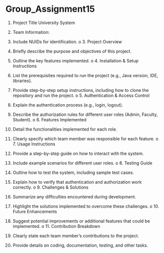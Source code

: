 # Group_Assignment15
1. Project Title
University System
2. Team Information:

2. Include NUIDs for identification.
o 3. Project Overview
1. Briefly describe the purpose and objectives of this project.
2. Outline the key features implemented.
o 4. Installation & Setup Instructions
1. List the prerequisites required to run the project (e.g., Java version, IDE, libraries).
2. Provide step-by-step setup instructions, including how to clone the repository and
run the project.
o 5. Authentication & Access Control
1. Explain the authentication process (e.g., login, logout).
2. Describe the authorization rules for different user roles (Admin, Faculty, Student).
o 6. Features Implemented
1. Detail the functionalities implemented for each role.
2. Clearly specify which team member was responsible for each feature.
o 7. Usage Instructions
1. Provide a step-by-step guide on how to interact with the system.
2. Include example scenarios for different user roles.
o 8. Testing Guide
1. Outline how to test the system, including sample test cases.
2. Explain how to verify that authentication and authorization work correctly.
o 9. Challenges & Solutions
1. Summarize any difficulties encountered during development.
2. Highlight the solutions implemented to overcome these challenges.
o 10. Future Enhancements
1. Suggest potential improvements or additional features that could be
implemented.
o 11. Contribution Breakdown
1. Clearly state each team member’s contributions to the project.
2. Provide details on coding, documentation, testing, and other tasks.
